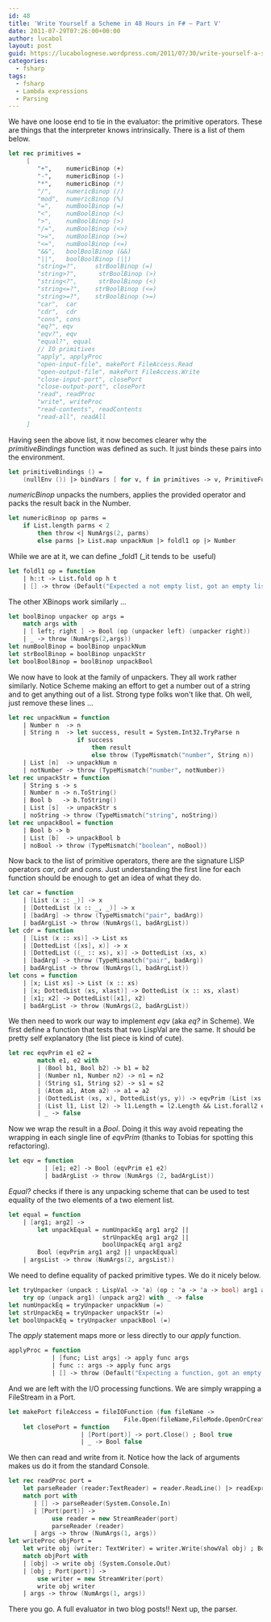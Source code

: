 ```yaml
---
id: 48
title: 'Write Yourself a Scheme in 48 Hours in F# – Part V'
date: 2011-07-29T07:26:00+00:00
author: lucabol
layout: post
guid: https://lucabolognese.wordpress.com/2011/07/30/write-yourself-a-scheme-in-48-hours-part-iv-2/
categories:
  - fsharp
tags:
  - fsharp
  - Lambda expressions
  - Parsing
---
```

We have one loose end to tie in the evaluator: the primitive operators. These are things that the interpreter knows intrinsically. There is a list of them below.

```fsharp
let rec primitives =
     [
        "+",    numericBinop (+)
        "-",    numericBinop (-)
        "*",    numericBinop (*)
        "/",    numericBinop (/)
        "mod",  numericBinop (%)
        "=",    numBoolBinop (=)
        "<",    numBoolBinop (<)
        ">",    numBoolBinop (>)
        "/=",   numBoolBinop (<>)
        ">=",   numBoolBinop (>=)
        "<=",   numBoolBinop (<=)
        "&&",   boolBoolBinop (&&)
        "||",   boolBoolBinop (||)
        "string=?",     strBoolBinop (=)
        "string>?",      strBoolBinop (>)
        "string<?",      strBoolBinop (<)
        "string<=?",    strBoolBinop (<=)
        "string>=?",    strBoolBinop (>=)
        "car",  car
        "cdr",  cdr
        "cons", cons
        "eq?", eqv
        "eqv?", eqv
        "equal?", equal
        // IO primitives
        "apply", applyProc
        "open-input-file", makePort FileAccess.Read
        "open-output-file", makePort FileAccess.Write
        "close-input-port", closePort
        "close-output-port", closePort
        "read", readProc
        "write", writeProc
        "read-contents", readContents
        "read-all", readAll
     ]
```

Having seen the above list, it now becomes clearer why the _primitiveBindings_ function was defined as such. It just binds these pairs into the environment.

```fsharp
let primitiveBindings () =
    (nullEnv ()) |> bindVars [ for v, f in primitives -> v, PrimitiveFunc f ]
```

_numericBinop_ unpacks the numbers, applies the provided operator and packs the result back in the Number.

```fsharp
let numericBinop op parms =
    if List.length parms < 2
        then throw <| NumArgs(2, parms)
        else parms |> List.map unpackNum |> foldl1 op |> Number
```

While we are at it, we can define _fold1 (_it tends to be&#160; useful)

```fsharp
let foldl1 op = function
    | h::t -> List.fold op h t
    | [] -> throw (Default("Expected a not empty list, got an empty list"))
```

The other XBinops work similarly …

```fsharp
let boolBinop unpacker op args =
    match args with
    | [ left; right ] -> Bool (op (unpacker left) (unpacker right))
    | _ -> throw (NumArgs(2,args))
let numBoolBinop = boolBinop unpackNum
let strBoolBinop = boolBinop unpackStr
let boolBoolBinop = boolBinop unpackBool
```

We now have to look at the family of unpackers. They all work rather similarly. Notice Scheme making an effort to get a number out of a string and to get anything out of a list. Strong type folks won't like that. Oh well, just remove these lines …

```fsharp
let rec unpackNum = function
    | Number n  -> n
    | String n  -> let success, result = System.Int32.TryParse n
                   if success
                       then result
                       else throw (TypeMismatch("number", String n))
    | List [n]  -> unpackNum n
    | notNumber -> throw (TypeMismatch("number", notNumber))
let rec unpackStr = function
    | String s -> s
    | Number n -> n.ToString()
    | Bool b   -> b.ToString()
    | List [s]  -> unpackStr s
    | noString -> throw (TypeMismatch("string", noString))
let rec unpackBool = function
    | Bool b -> b
    | List [b]  -> unpackBool b
    | noBool -> throw (TypeMismatch("boolean", noBool))
```

Now back to the list of primitive operators, there are the signature LISP operators _car_, _cdr_ and _cons_. Just understanding the first line for each function should be enough to get an idea of what they do.

```fsharp
let car = function
    | [List (x :: _)] -> x
    | [DottedList (x :: _, _)] -> x
    | [badArg] -> throw (TypeMismatch("pair", badArg))
    | badArgList -> throw (NumArgs(1, badArgList))
let cdr = function
    | [List (x :: xs)] -> List xs
    | [DottedList ([xs], x)] -> x
    | [DottedList ((_ :: xs), x)] -> DottedList (xs, x)
    | [badArg] -> throw (TypeMismatch("pair", badArg))
    | badArgList -> throw (NumArgs(1, badArgList))
let cons = function
    | [x; List xs] -> List (x :: xs)
    | [x; DottedList (xs, xlast)] -> DottedList (x :: xs, xlast)
    | [x1; x2] -> DottedList([x1], x2)
    | badArgList -> throw (NumArgs(2, badArgList))
```

We then need to work our way to implement _eqv_ (aka _eq?_ in Scheme). We first define a function that tests that two LispVal are the same. It should be pretty self explanatory (the list piece is kind of cute).

```fsharp
let rec eqvPrim e1 e2 =
        match e1, e2 with
        | (Bool b1, Bool b2) -> b1 = b2
        | (Number n1, Number n2) -> n1 = n2
        | (String s1, String s2) -> s1 = s2
        | (Atom a1, Atom a2) -> a1 = a2
        | (DottedList (xs, x), DottedList(ys, y)) -> eqvPrim (List (xs @ [x])) (List (ys @ [y]))
        | (List l1, List l2) -> l1.Length = l2.Length && List.forall2 eqvPrim l1 l2
        | _ -> false
```

Now we wrap the result in a _Bool_. Doing it this way avoid repeating the wrapping in each single line of _eqvPrim_ (thanks to Tobias for spotting this refactoring).

```fsharp
let eqv = function
          | [e1; e2] -> Bool (eqvPrim e1 e2)
          | badArgList -> throw (NumArgs (2, badArgList))
```

_Equal?_ checks if there is any unpacking scheme that can be used to test equality of the two elements of a two element list.

```fsharp
let equal = function
    | [arg1; arg2] ->
        let unpackEqual = numUnpackEq arg1 arg2 ||
                          strUnpackEq arg1 arg2 ||
                          boolUnpackEq arg1 arg2
        Bool (eqvPrim arg1 arg2 || unpackEqual)
    | argsList -> throw (NumArgs(2, argsList))
```

We need to define equality of packed primitive types. We do it nicely below.

```fsharp
let tryUnpacker (unpack : LispVal -> 'a) (op : 'a -> 'a -> bool) arg1 arg2 =
    try op (unpack arg1) (unpack arg2) with _ -> false
let numUnpackEq = tryUnpacker unpackNum (=)
let strUnpackEq = tryUnpacker unpackStr (=)
let boolUnpackEq = tryUnpacker unpackBool (=)
```

The _apply_ statement maps more or less directly to our _apply_ function.

```fsharp
applyProc = function
            | [func; List args] -> apply func args
            | func :: args -> apply func args
            | [] -> throw (Default("Expecting a function, got an empty list"))
```

And we are left with the I/O processing functions. We are simply wrapping a FileStream in a Port.

```fsharp
let makePort fileAccess = fileIOFunction (fun fileName ->
                                File.Open(fileName,FileMode.OpenOrCreate, fileAccess) |> Port)
    let closePort = function
                    | [Port(port)] -> port.Close() ; Bool true
                    | _ -> Bool false
```

We then can read and write from it. Notice how the lack of arguments makes us do it from the standard Console.

```fsharp
let rec readProc port =
    let parseReader (reader:TextReader) = reader.ReadLine() |> readExpr
    match port with
       | [] -> parseReader(System.Console.In)
       | [Port(port)] ->
            use reader = new StreamReader(port)
            parseReader (reader)
       | args -> throw (NumArgs(1, args))
let writeProc objPort =
    let write obj (writer: TextWriter) = writer.Write(showVal obj) ; Bool true
    match objPort with
    | [obj] -> write obj (System.Console.Out)
    | [obj ; Port(port)] ->
        use writer = new StreamWriter(port)
        write obj writer
    | args -> throw (NumArgs(1, args))
```

There you go. A full evaluator in two blog posts!! Next up, the parser.
